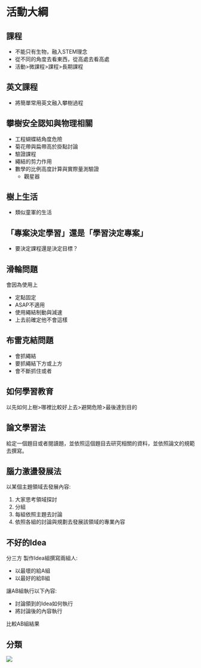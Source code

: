 # 活動大綱
## 課程
- 不能只有生物，融入STEM理念
- 從不同的角度去看東西，從高處去看高處
- 活動>微課程>課程>長期課程

## 英文課程
- 將簡單常用英文融入攀樹過程

## 攀樹安全認知與物理相關
- 工程蝴蝶結角度危險
- 菊花帶與扁帶高於掛點討論
- 驗證課程
- 繩結的剪力作用
- 數學的比例高度計算與實際量測驗證
  - 觀星器

## 樹上生活
- 類似童軍的生活

## 「專案決定學習」還是「學習決定專案」
- 要決定課程還是決定目標？

## 滑輪問題
會因為使用上
- 定點固定
- ASAP不適用
- 使用繩結制動與減速
- 上去前確定他不會這樣

## 布雷克結問題
- 會抓繩結
- 要抓繩結下方或上方
- 會不斷抓住或者

## 如何學習教育
以先如何上樹>哪裡比較好上去>避開危險>最後達到目的

## 論文學習法
給定一個題目或者閱讀題，並依照這個題目去研究相關的資料，並依照論文的規範去撰寫。

## 腦力激盪發展法
以某個主題領域去發展內容:
1. 大家思考領域探討
1. 分組
1. 每組依照主題去討論
1. 依照各組的討論與規劃去發展該領域的專業內容

## 不好的Idea
分三方
製作Idea組撰寫兩組人:
- 以最壞的給A組
- 以最好的給B組

讓AB組執行以下內容:
- 討論領到的Idea如何執行
- 將討論後的內容執行

比較AB組結果

## 分類
![](.Image/)
